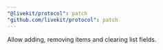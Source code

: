 ```yaml
---
"@livekit/protocol": patch
"github.com/livekit/protocol": patch
---
```


Allow adding, removing items and clearing list fields.
